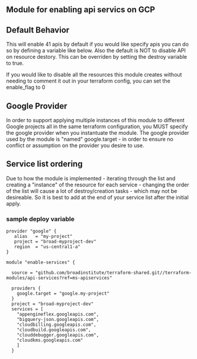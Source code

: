 ## Module for enabling api servics on GCP

## Default Behavior
This will enable 41 apis by default if you would like specify apis you can do so by defining a variable like below.  Also the default is NOT to disable API on resource destory.  This can be overriden by setting the destroy variable to true.

If you would like to disable all the resources this module creates without needing to comment it out in your terraform config, you can set the enable_flag to 0

## Google Provider
In order to support applying multiple instances of this module to different Google projects all in the same terraform configuration, you MUST specify the google provider when you instantuate the module.  The google provider used by the module is "named" google.target - in order to ensure no conflict or assumption on the provider you desire to use.

## Service list ordering
Due to how the module is implemented - iterating through the list and creating a "instance" of the resource for each service - changing the order of the list will cause a lot of destroy/creation tasks - which may not be desireable.  So it is best to add at the end of your service list after the initial apply.

### sample deploy variable
```
provider "google" {
   alias   = "my-project"
   project = "broad-myproject-dev"
   region  = "us-central1-a"
}

module "enable-services" {

  source = "github.com/broadinstitute/terraform-shared.git//terraform-modules/api-services?ref=ms-apiservices"

  providers {
    google.target = "google.my-project"
  }
  project = "broad-myproject-dev"
  services = [
    "appengineflex.googleapis.com",
    "bigquery-json.googleapis.com",
    "cloudbilling.googleapis.com",
    "cloudbuild.googleapis.com",
    "clouddebugger.googleapis.com",
    "cloudkms.googleapis.com"
    ]
  }
 ```
